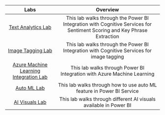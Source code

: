 | Labs | Overview | 
|:------:|:---------:|
|[Text Analytics Lab](https://github.com/lipinght/pbideployment/blob/main/AdvAnalytics/TextAnalyticsLab.md)|This lab walks through the Power BI Integration with Cognitive Services for Sentiment Scoring and Key Phrase Extraction|
|[Image Tagging Lab](https://github.com/lipinght/pbideployment/blob/main/AdvAnalytics/ImageTaggingLab.md)|This lab walks through the Power BI Integration with Cognitive Services for image tagging|
|[Azure Machine Learning Integration Lab](https://github.com/lipinght/pbideployment/blob/main/AdvAnalytics/AMLLab.md)|This lab walks through Power BI Integration with Azure Machine Learning|
|[Auto ML Lab](https://github.com/lipinght/pbideployment/blob/main/AdvAnalytics/AutoML.md)|This lab walks through how to use auto ML feature in Power BI Service|
|[AI Visuals Lab](https://github.com/lipinght/pbideployment/blob/main/AdvAnalytics/AIVisualLab.md)|This lab walks through different AI visuals available in Power BI|
